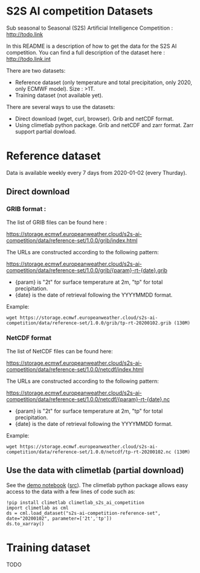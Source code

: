 # S2S AI competition Datasets

Sub seasonal to Seasonal (S2S) Artificial Intelligence Competition : http://todo.link

In this README is a description of how to get the data for the S2S AI competition. You can find a full description of the dataset here : http://todo.link.int

There are two datasets:
- Reference dataset (only temperature and total precipitation, only 2020, only ECMWF model). Size : >1T.
- Training dataset (not available yet).

There are several ways to use the datasets:
- Direct download (wget, curl, browser). Grib and netCDF format.
- Using climetlab python package. Grib and netCDF and zarr format. Zarr support partial dowload.

# Reference dataset

Data is available weekly every 7 days from 2020-01-02 (every Thurday).

## Direct download 
### GRIB format : 

The list of GRIB files can be found here : 

https://storage.ecmwf.europeanweather.cloud/s2s-ai-competition/data/reference-set/1.0.0/grib/index.html

The URLs are constructed according to the following pattern:

https://storage.ecmwf.europeanweather.cloud/s2s-ai-competition/data/reference-set/1.0.0/grib/{param}-rt-{date}.grib

- {param} is "2t" for surface temperature at 2m, "tp" for total precipitation.
- {date} is the date of retrieval following the YYYYMMDD format.

Example: 

```wget https://storage.ecmwf.europeanweather.cloud/s2s-ai-competition/data/reference-set/1.0.0/grib/tp-rt-20200102.grib (130M) ```



### NetCDF format

The list of NetCDF files can be found here: 

https://storage.ecmwf.europeanweather.cloud/s2s-ai-competition/data/reference-set/1.0.0/netcdf/index.html

The URLs are constructed according to the following pattern:

https://storage.ecmwf.europeanweather.cloud/s2s-ai-competition/data/reference-set/1.0.0/netcdf/{param}-rt-{date}.nc 

- {param} is "2t" for surface temperature at 2m, "tp" for total precipitation.
- {date} is the date of retrieval following the YYYYMMDD format.

Example:

``` wget https://storage.ecmwf.europeanweather.cloud/s2s-ai-competition/data/reference-set/1.0.0/netcdf/tp-rt-20200102.nc (130M) ```

## Use the data with climetlab (partial download)

See the [demo notebook](https://nbviewer.jupyter.org/github/ecmwf-lab/climetlab-s2s-ai-competition/blob/master/demo.ipynb) ([src](https://github.com/ecmwf-lab/climetlab-s2s-ai-competition/blob/master/demo.ipynb])). The climetlab python package allows easy access to the data with a few lines of code such as:
```
!pip install climetlab climetlab_s2s_ai_competition
import climetlab as cml
ds = cml.load_dataset("s2s-ai-competition-reference-set", date="20200102", parameter=['2t','tp'])
ds.to_xarray()
```



# Training dataset

TODO
